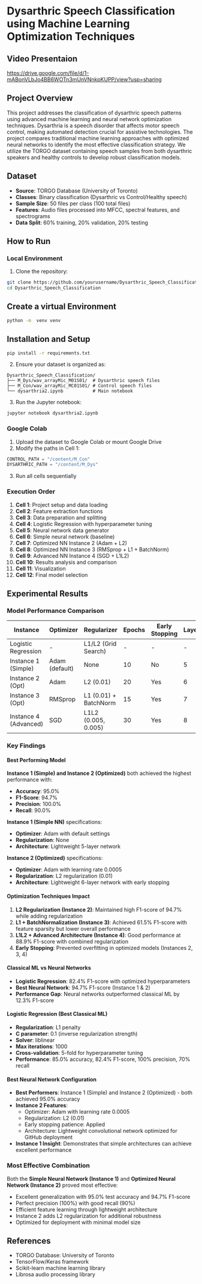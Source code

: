 # Dysarthric Speech Classification using Machine Learning Optimization Techniques

## Video Presentaion
https://drive.google.com/file/d/1-mABonVLbJo4BB6WOTn3mUnVNnkpKUPP/view?usp=sharing 

## Project Overview
This project addresses the classification of dysarthric speech patterns using advanced machine learning and neural network optimization techniques. Dysarthria is a speech disorder that affects motor speech control, making automated detection crucial for assistive technologies. The project compares traditional machine learning approaches with optimized neural networks to identify the most effective classification strategy. We utilize the TORGO dataset containing speech samples from both dysarthric speakers and healthy controls to develop robust classification models.

## Dataset
- **Source**: TORGO Database (University of Toronto)
- **Classes**: Binary classification (Dysarthric vs Control/Healthy speech)
- **Sample Size**: 50 files per class (100 total files)
- **Features**: Audio files processed into MFCC, spectral features, and spectrograms
- **Data Split**: 60% training, 20% validation, 20% testing


## How to Run

### Local Environment
1. Clone the repository:
```bash
git clone https://github.com/yourusername/Dysarthric_Speech_Classification.git
cd Dysarthric_Speech_Classification
```
## Create a virtual Environment

```bash
python -m  venv venv 
```

## Installation and Setup

```bash
pip install -r requirements.txt
```

2. Ensure your dataset is organized as:
```
Dysarthric_Speech_Classification/
├── M_Dys/wav_arrayMic_M01S01/  # Dysarthric speech files
├── M_Con/wav_arrayMic_MC01S01/ # Control speech files
└── dysarthria2.ipynb           # Main notebook
```

3. Run the Jupyter notebook:
```bash
jupyter notebook dysarthria2.ipynb
```

### Google Colab
1. Upload the dataset to Google Colab or mount Google Drive
2. Modify the paths in Cell 1:
```python
CONTROL_PATH = "/content/M_Con"
DYSARTHRIC_PATH = "/content/M_Dys"
```
3. Run all cells sequentially

### Execution Order
1. **Cell 1**: Project setup and data loading
2. **Cell 2**: Feature extraction functions
3. **Cell 3**: Data preparation and splitting
4. **Cell 4**: Logistic Regression with hyperparameter tuning
5. **Cell 5**: Neural network data generator
6. **Cell 6**: Simple neural network (baseline)
7. **Cell 7**: Optimized NN Instance 2 (Adam + L2)
8. **Cell 8**: Optimized NN Instance 3 (RMSprop + L1 + BatchNorm)
9. **Cell 9**: Advanced NN Instance 4 (SGD + L1L2)
10. **Cell 10**: Results analysis and comparison
11. **Cell 11**: Visualization
12. **Cell 12**: Final model selection

## Experimental Results

### Model Performance Comparison

| Instance | Optimizer | Regularizer | Epochs | Early Stopping | Layers | Learning Rate | Accuracy | F1-Score | Precision | Recall | Loss |
|----------|-----------|-------------|--------|----------------|--------|---------------|----------|----------|-----------|--------|------|
| Logistic Regression | - | L1/L2 (Grid Search) | - | - | - | - | 0.850 | 0.824 | 1.000 | 0.700 | - |
| Instance 1 (Simple) | Adam (default) | None | 10 | No | 5 | 0.001 | 0.950 | 0.947 | 1.000 | 0.900 | 0.283 |
| Instance 2 (Opt) | Adam | L2 (0.01) | 20 | Yes | 6 | 0.0005 | 0.950 | 0.947 | 1.000 | 0.900 | 0.343 |
| Instance 3 (Opt) | RMSprop | L1 (0.01) + BatchNorm | 15 | Yes | 7 | 0.001 | 0.500 | 0.615 | 0.500 | 0.800 | 2.367 |
| Instance 4 (Advanced) | SGD | L1L2 (0.005, 0.005) | 30 | Yes | 8 | 0.01 | 0.900 | 0.889 | 1.000 | 0.800 | 1.587 |

### Key Findings

#### Best Performing Model
**Instance 1 (Simple) and Instance 2 (Optimized)** both achieved the highest performance with:
- **Accuracy**: 95.0%
- **F1-Score**: 94.7%
- **Precision**: 100.0%
- **Recall**: 90.0%

**Instance 1 (Simple NN)** specifications:
- **Optimizer**: Adam with default settings
- **Regularization**: None
- **Architecture**: Lightweight 5-layer network

**Instance 2 (Optimized)** specifications:
- **Optimizer**: Adam with learning rate 0.0005
- **Regularization**: L2 regularization (0.01)
- **Architecture**: Lightweight 6-layer network with early stopping

#### Optimization Techniques Impact
1. **L2 Regularization (Instance 2)**: Maintained high F1-score of 94.7% while adding regularization
2. **L1 + BatchNormalization (Instance 3)**: Achieved 61.5% F1-score with feature sparsity but lower overall performance
3. **L1L2 + Advanced Architecture (Instance 4)**: Good performance at 88.9% F1-score with combined regularization
4. **Early Stopping**: Prevented overfitting in optimized models (Instances 2, 3, 4)

#### Classical ML vs Neural Networks
- **Logistic Regression**: 82.4% F1-score with optimized hyperparameters
- **Best Neural Network**: 94.7% F1-score (Instance 1 & 2)
- **Performance Gap**: Neural networks outperformed classical ML by 12.3% F1-score

#### Logistic Regression (Best Classical ML)
- **Regularization**: L1 penalty
- **C parameter**: 0.1 (inverse regularization strength)
- **Solver**: liblinear
- **Max iterations**: 1000
- **Cross-validation**: 5-fold for hyperparameter tuning
- **Performance**: 85.0% accuracy, 82.4% F1-score, 100% precision, 70% recall

#### Best Neural Network Configuration
- **Best Performers**: Instance 1 (Simple) and Instance 2 (Optimized) - both achieved 95.0% accuracy
- **Instance 2 Features**:
  - Optimizer: Adam with learning rate 0.0005
  - Regularization: L2 (0.01)
  - Early stopping patience: Applied
  - Architecture: Lightweight convolutional network optimized for GitHub deployment
- **Instance 1 Insight**: Demonstrates that simple architectures can achieve excellent performance

### Most Effective Combination
Both the **Simple Neural Network (Instance 1)** and **Optimized Neural Network (Instance 2)** proved most effective:
- Excellent generalization with 95.0% test accuracy and 94.7% F1-score
- Perfect precision (100%) with good recall (90%)
- Efficient feature learning through lightweight architecture
- Instance 2 adds L2 regularization for additional robustness
- Optimized for deployment with minimal model size

## References
- TORGO Database: University of Toronto
- TensorFlow/Keras framework
- Scikit-learn machine learning library
- Librosa audio processing library
